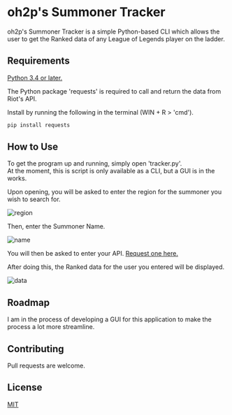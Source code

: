 # oh2p's Summoner Tracker
oh2p's Summoner Tracker is a simple Python-based CLI which allows the user to get the Ranked data of any League of Legends player on the ladder.

## Requirements

[Python 3.4 or later.](https://www.python.org/ftp/python/3.9.6/python-3.9.6-amd64.exe)

The Python package 'requests' is required to call and return the data from Riot's API.

Install by running the following in the terminal (WIN + R > 'cmd').

```bash
pip install requests
```

## How to Use

To get the program up and running, simply open 'tracker.py'.   
At the moment, this is script is only available as a CLI, but a GUI is in the works.

Upon opening, you will be asked to enter the region for the summoner you wish to search for.

![region](https://i.imgur.com/uB9T0KD.png)

Then, enter the Summoner Name.

![name](https://i.imgur.com/AgJQZVa.png)

You will then be asked to enter your API. [Request one here.](https://developer.riotgames.com/)  
  
After doing this, the Ranked data for the user you entered will be displayed.

![data](https://i.imgur.com/ktnRKbt.png)


## Roadmap

I am in the process of developing a GUI for this application to make the process a lot more streamline. 

## Contributing
Pull requests are welcome. 

## License
[MIT](https://choosealicense.com/licenses/mit/)
